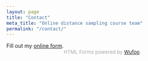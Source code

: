 ```yaml
---
layout: page
title: "Contact"
meta_title: "Online distance sampling course team"
permalink: "/contact/"
---
```


<div id="wufoo-z132uike1t4mh05">
Fill out my <a href="https://onlinedistance.wufoo.com/forms/z132uike1t4mh05">online form</a>.
</div>
<div id="wuf-adv" style="font-family:inherit;font-size: small;color:#a7a7a7;text-align:center;display:block;">HTML Forms powered by <a href="http://www.wufoo.com">Wufoo</a>.</div>
<script type="text/javascript">var z132uike1t4mh05;(function(d, t) {
var s = d.createElement(t), options = {
'userName':'onlinedistance',
'formHash':'z132uike1t4mh05',
'autoResize':true,
'height':'519',
'async':true,
'host':'wufoo.com',
'header':'show',
'ssl':true};
s.src = ('https:' == d.location.protocol ? 'https://' : 'http://') + 'www.wufoo.com/scripts/embed/form.js';
s.onload = s.onreadystatechange = function() {
var rs = this.readyState; if (rs) if (rs != 'complete') if (rs != 'loaded') return;
try { z132uike1t4mh05 = new WufooForm();z132uike1t4mh05.initialize(options);z132uike1t4mh05.display(); } catch (e) {}};
var scr = d.getElementsByTagName(t)[0], par = scr.parentNode; par.insertBefore(s, scr);
})(document, 'script');</script>



